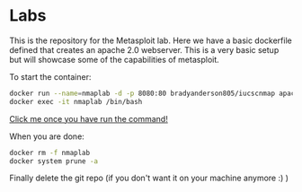 # Labs

This is the repository for the Metasploit lab. Here we have a basic dockerfile defined that creates an apache 2.0 webserver. This is a very basic setup but will showcase some of the capabilities of metasploit. 

To start the container:

```bash
docker run --name=nmaplab -d -p 8080:80 bradyanderson805/iucscnmap apachectl -D FOREGROUND
docker exec -it nmaplab /bin/bash
```

[Click me once you have run the command!](http://127.0.0.1:8080)


When you are done:

```bash
docker rm -f nmaplab
docker system prune -a
```
Finally delete the git repo (if you don't want it on your machine anymore :) )
